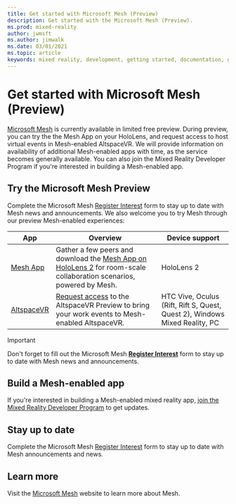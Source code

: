 ```yaml
---
title: Get started with Microsoft Mesh (Preview)
description: Get started with the Microsoft Mesh (Preview).
ms.prod: mixed-reality
author: jwmsft
ms.author: jimwalk
ms.date: 03/01/2021
ms.topic: article
keywords: mixed reality, development, getting started, documentation, guides, features, holograms
---
```


# Get started with Microsoft Mesh (Preview)

[Microsoft Mesh](overview.md) is currently available in limited free preview. During preview, you can try the the Mesh App on your HoloLens, and request access to host virtual events in Mesh-enabled AltspaceVR. We will provide information on availability of additional Mesh-enabled apps with time, as the service becomes generally available. You can also join the Mixed Reality Developer Program if you're interested in building a Mesh-enabled app.

## Try the Microsoft Mesh Preview

Complete the Microsoft Mesh [Register Interest](https://aka.ms/meshsignup) form to stay up to date with Mesh news and announcements. We also welcome you to try Mesh through our preview Mesh-enabled experiences:

App | Overview | Device support
------ | ------ | ------
[Mesh App](../mesh-app/index.md) | Gather a few peers and download the [Mesh App on HoloLens 2](../mesh-app/index.md) for room-scale collaboration scenarios, powered by Mesh. | HoloLens 2
[AltspaceVR](https://altvr.com/mesh) | [Request access](https://altvr.com/mesh) to the AltspaceVR Preview to bring your work events to Mesh-enabled AltspaceVR. | HTC Vive, Oculus (Rift, Rift S, Quest, Quest 2), Windows Mixed Reality, PC

> [!IMPORTANT]
> Don't forget to fill out the Microsoft Mesh **[Register Interest](https://aka.ms/meshsignup)** form to stay up to date with Mesh news and announcements.

## Build a Mesh-enabled app

If you're interested in building a Mesh-enabled mixed reality app, [join the Mixed Reality Developer Program](https://aka.ms/iwantmr) to get updates.

## Stay up to date

Complete the Microsoft Mesh [Register Interest](https://aka.ms/meshsignup) form to stay up to date with Mesh announcements and news.

## Learn more

Visit the [Microsoft Mesh](https://microsoft.com/mesh) website to learn more about Mesh.
